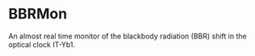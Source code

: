 # BBRMon
An almost real time monitor of the blackbody radiation (BBR) shift in the optical clock IT-Yb1.
